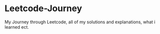 # Leetcode-Journey

My Journey through Leetcode, all of my solutions and explanations, what i learned ect.
